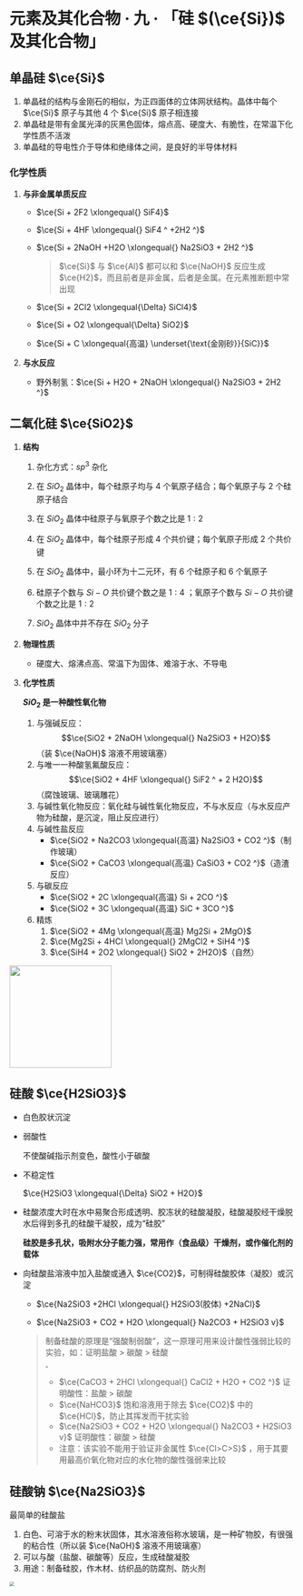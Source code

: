 # 元素及其化合物 · 九 · 「硅 $(\ce{Si})$ 及其化合物」

## 单晶硅 $\ce{Si}$

1. 单晶硅的结构与金刚石的相似，为正四面体的立体网状结构。晶体中每个 $\ce{Si}$ 原子与其他 ${4}$ 个 $\ce{Si}$ 原子相连接
2. 单晶硅是带有金属光泽的灰黑色固体，熔点高、硬度大、有脆性，在常温下化学性质不活泼
3. 单晶硅的导电性介于导体和绝缘体之间，是良好的半导体材料

### 化学性质

1. **与非金属单质反应**
    - $\ce{Si + 2F2 \xlongequal{} SiF4}$
    
    - $\ce{Si + 4HF \xlongequal{} SiF4 ^ +2H2 ^}$
    
    - $\ce{Si + 2NaOH +H2O \xlongequal{} Na2SiO3 + 2H2 ^}$
    
        > $\ce{Si}$ 与 $\ce{Al}$ 都可以和 $\ce{NaOH}$ 反应生成 $\ce{H2}$，而且前者是非金属，后者是金属。在元素推断题中常出现

    - $\ce{Si + 2Cl2 \xlongequal{\Delta} SiCl4}$
    - $\ce{Si + O2 \xlongequal{\Delta} SiO2}$
    - $\ce{Si + C \xlongequal{高温} \underset{\text{金刚砂}}{SiC}}$

1. **与水反应**
    - 野外制氢：$\ce{Si + H2O + 2NaOH \xlongequal{} Na2SiO3 + 2H2 ^}$

## 二氧化硅 $\ce{SiO2}$

1. **结构**
    
    1. 杂化方式：$sp^3$ 杂化
    
    2. 在 $SiO_2$ 晶体中，每个硅原子均与 $4$ 个氧原子结合；每个氧原子与 $2$ 个硅原子结合
    
    3. 在 $SiO_2$ 晶体中硅原子与氧原子个数之比是 $1:2$
    
    4. 在 $SiO_2$ 晶体中，每个硅原子形成 $4$ 个共价键；每个氧原子形成 $2$ 个共价键
    
    5. 在 $SiO_2$ 晶体中，最小环为十二元环，有 $6$ 个硅原子和 $6$ 个氧原子
    
    6. 硅原子个数与 $Si-O$ 共价键个数之是 $1:4$ ；氧原子个数与 $Si-O$ 共价键个数之比是 $1:2$ 
    
    7. $SiO_2$ 晶体中并不存在 $SiO_2$ 分子

2. **物理性质**

    - 硬度大、熔沸点高、常温下为固体、难溶于水、不导电

3. **化学性质**

    **$SiO_2$ 是一种酸性氧化物**

    1. 与强碱反应：
        $$\ce{SiO2 + 2NaOH \xlongequal{} Na2SiO3 + H2O}$$（装 $\ce{NaOH}$ 溶液不用玻璃塞）
    2. 与唯一一种酸氢氟酸反应：
        $$\ce{SiO2 + 4HF \xlongequal{} SiF2 ^ + 2 H2O}$$（腐蚀玻璃、玻璃雕花）
    3. 与碱性氧化物反应：氧化硅与碱性氧化物反应，不与水反应（与水反应产物为硅酸，是沉淀，阻止反应进行）
    4. 与碱性盐反应
        - $\ce{SiO2 + Na2CO3 \xlongequal{高温} Na2SiO3 + CO2 ^}$（制作玻璃）
        - $\ce{SiO2 + CaCO3 \xlongequal{高温} CaSiO3 + CO2 ^}$（造渣反应）
    5. 与碳反应
        - $\ce{SiO2 + 2C \xlongequal{高温} Si + 2CO ^}$
        - $\ce{SiO2 + 3C \xlongequal{高温} SiC + 3CO ^}$
    6. 精炼
        1. $\ce{SiO2 + 4Mg \xlongequal{高温} Mg2Si + 2MgO}$
        2. $\ce{Mg2Si + 4HCl \xlongequal{} 2MgCl2 + SiH4 ^}$
        3. $\ce{SiH4 + 2O2 \xlongequal{} SiO2 + 2H2O}$（自然）


<img title="" src="/06 元素及其化合物/images/9.1.png"  width="180">

## 硅酸 $\ce{H2SiO3}$

- 白色胶状沉淀

- 弱酸性

    不使酸碱指示剂变色，酸性小于碳酸

- 不稳定性

    $\ce{H2SiO3 \xlongequal{\Delta} SiO2 + H2O}$

- 硅酸浓度大时在水中易聚合形成透明、胶冻状的硅酸凝胶，硅酸凝胶经干燥脱水后得到多孔的硅酸干凝胶，成为“硅胶”

    **硅胶是多孔状，吸附水分子能力强，常用作（食品级）干燥剂，或作催化剂的载体**

- 向硅酸盐溶液中加入盐酸或通入 $\ce{CO2}$，可制得硅酸胶体（凝胶）或沉淀

    - $\ce{Na2SiO3 +2HCl \xlongequal{} H2SiO3(胶体) +2NaCl}$

    - $\ce{Na2SiO3 + CO2 + H2O \xlongequal{} Na2CO3 + H2SiO3 v}$

    > 制备硅酸的原理是“强酸制弱酸”，这一原理可用来设计酸性强弱比较的实验，如：证明盐酸 > 碳酸 > 硅酸
    >
    > <img src="/06 元素及其化合物/images/9.2.png" style="zoom:25%;" />
    >
    > - $\ce{CaCO3 + 2HCl \xlongequal{} CaCl2 + H2O + CO2 ^}$ 证明酸性：盐酸 > 碳酸
    > - $\ce{NaHCO3}$ 饱和溶液用于除去 $\ce{CO2}$ 中的 $\ce{HCl}$，防止其挥发而干扰实验
    > - $\ce{Na2SiO3 + CO2 + H2O \xlongequal{} Na2CO3 + H2SiO3 v}$ 证明酸性：碳酸 > 硅酸
    > - 注意：该实验不能用于验证非金属性 $\ce{Cl>C>S}$ ，用于其要用最高价氧化物对应的水化物的酸性强弱来比较

## 硅酸钠 $\ce{Na2SiO3}$

最简单的硅酸盐

1. 白色、可溶于水的粉末状固体，其水溶液俗称水玻璃，是一种矿物胶，有很强的粘合性（所以装 $\ce{NaOH}$ 溶液不用玻璃塞）
2. 可以与酸（盐酸、碳酸等）反应，生成硅酸凝胶
3. 用途：制备硅胶，作木材、纺织品的防腐剂、防火剂

<img src="/06 元素及其化合物/images/9.3.png" style="zoom:50%;" />
